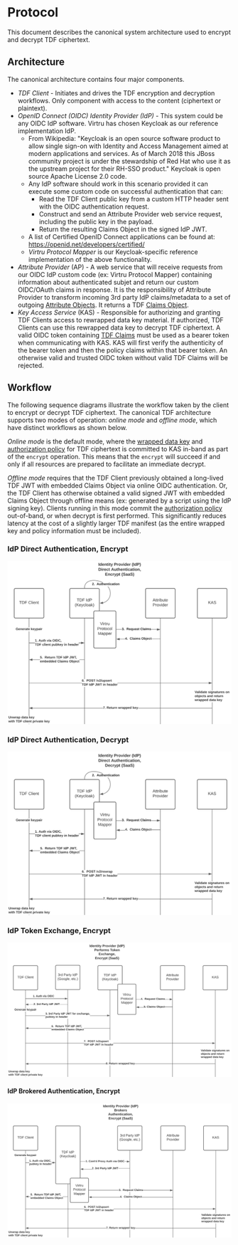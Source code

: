 # Protocol

This document describes the canonical system architecture used to encrypt and decrypt TDF ciphertext.

## Architecture

The canonical architecture contains four major components.

* *TDF Client* - Initiates and drives the TDF encryption and decryption workflows. Only component with access to the content (ciphertext or plaintext).
* *OpenID Connect (OIDC) Identity Provider (IdP)* - This system could be any OIDC IdP software.  Virtru has chosen Keycloak as our reference implementation IdP.
  * From Wikipedia:  "Keycloak is an open source software product to allow single sign-on with Identity and Access Management aimed at modern applications and services. As of March 2018 this JBoss community project is under the stewardship of Red Hat who use it as the upstream project for their RH-SSO product."  Keycloak is open source Apache License 2.0 code.
  * Any IdP software should work in this scenario provided it can execute some custom code on successful authentication that can:
    * Read the TDF Client public key from a custom HTTP header sent with the OIDC authentication request.
    * Construct and send an Attribute Provider web service request, including the public key in the payload.
    * Return the resulting Claims Object in the signed IdP JWT.
  * A list of Certified OpenID Connect applications can be found at:  https://openid.net/developers/certified/
  * *Virtru Protocol Mapper* is our Keycloak-specific reference implementation of the above functionality.
* *Attribute Provider* (AP) - A web service that will receive requests from our OIDC IdP custom code (ex: Virtru Protocol Mapper) containing information about authenticated subjet and return our custom OIDC/OAuth claims in response.  It is the responsibility of Attribute Provider to transform incoming 3rd party IdP claims/metadata to a set of outgoing [Attribute Objects](../schema/AttributeObject.md).  It returns a TDF [Claims Object](../schema/ClaimsObject.md).
* *Key Access Service* (KAS) - Responsible for authorizing and granting TDF Clients access to rewrapped data key material. If authorized, TDF Clients can use this rewrapped data key to decrypt TDF ciphertext.  A valid OIDC token containing [TDF Claims](../schema/ClaimsObject.md) must be used as a bearer token when communicating with KAS.  KAS will first verify the authenticity of the bearer token and then the policy claims within that bearer token.  An otherwise valid and trusted OIDC token without valid TDF Claims will be rejected.

## Workflow

The following sequence diagrams illustrate the workflow taken by the client to encrypt or decrypt TDF ciphertext. The canonical TDF architecture supports two modes of operation: _online mode_ and _offline mode_, which have distinct workflows as shown below.

_Online mode_ is the default mode, where the [wrapped data key](../schema/KeyAccessObject.md) and [authorization policy](../schema/PolicyObject.md) for TDF ciphertext is committed to KAS in-band as part of the `encrypt` operation. This means that the `encrypt` will succeed if and only if all resources are prepared to facilitate an immediate decrypt.

_Offline mode_ requires that the TDF Client previously obtained a
long-lived TDF JWT with embedded Claims Object via
online OIDC authentication.  Or, the TDF Client has otherwise obtained
a valid signed JWT with embedded Claims Object through offline means
(ex: generated by a script using the IdP signing key).  Clients
running in this mode commit the [authorization
policy](../schema/PolicyObject.md) out-of-band, or when decrypt is
first performed. This significantly reduces latency at the cost of a
slightly larger TDF manifest (as the entire wrapped key and policy
information must be included).

### IdP Direct Authentication, Encrypt

![IdP Direct Authentication](../diagrams/OIDC_direct_auth.png)

### IdP Direct Authentication, Decrypt

![IdP Direct Authentication Decrypt](../diagrams/OIDC_direct_auth_decrypt.png)

### IdP Token Exchange, Encrypt

![IdP Token Exchange](../diagrams/OIDC_token_exchange.png)

#### IdP Brokered Authentication, Encrypt

![IdP Brokered Authentication](../diagrams/OIDC_brokered_auth.png)

